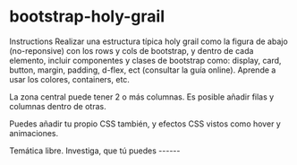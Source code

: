 # bootstrap-holy-grail

Instructions
Realizar una estructura típica holy grail como la figura de abajo (no-reponsive) con los rows y cols de bootstrap, y dentro de cada elemento, incluir componentes y clases de bootstrap como: display, card, button, margin, padding, d-flex, ect (consultar la guía online). Aprende a usar los colores, containers, etc.

La zona central puede tener 2 o más columnas. Es posible añadir filas y columnas dentro de otras.

Puedes añadir tu propio CSS también, y efectos CSS vistos como hover y animaciones.

Temática libre. Investiga, que tú puedes ------